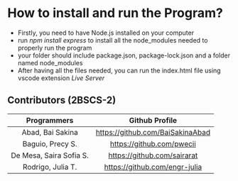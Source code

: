 <h1 align="center>Josephus Mingle</h1>

//welcome pic

**Machine Problem for Design and Analysis of Algorithm**
Josephus Mingle is a simple simulation inspired by the popular Netflix Series *Squid Game*.
Our program implemented the Josephus Problem Algorithm to the game mechanics of Mingle. In this algorithm, a defined number of players are eliminated in a circular pattern until one is left standing—just like in the show's nerve-wracking games. Can you survive?

## How to install and run the Program?
+ Firstly, you need to have Node.js installed on your computer
+ run *npm install express* to install all the node_modules needed to properly run the program
+ your folder should include package.json, package-lock.json and a folder named node_modules
+ After having all the files needed, you can run the index.html file using vscode extension *Live Server*

## Contributors (2BSCS-2)
Programmers                  | Github Profile
:---:                        | :---:
Abad, Bai Sakina             | https://github.com/BaiSakinaAbad
Baguio, Precy S.             | https://github.com/pwecii
De Mesa, Saira Sofia S.      | https://github.com/sairarat
Rodrigo, Julia T.            | https://github.com/engr-julia
